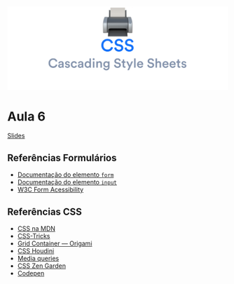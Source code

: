 <div align="center">
<img src="code/8.png" alt="Cascading Styling Sheets">
</div>

# Aula 6

[Slides](https://docs.google.com/presentation/d/e/2PACX-1vScIJmb-w3u3plu5H4ErW3eYsKYSit6L650jpYvtIEfVExALhSS-8OLQLJzNF_KviTo5JAUJHpYSuMP/pub?start=false&loop=false&delayms=30000)

## Referências Formulários

- [Documentação do elemento `form`](https://developer.mozilla.org/pt-BR/docs/Web/HTML/Element/form)
- [Documentação do elemento `input`](https://developer.mozilla.org/pt-BR/docs/Web/HTML/Element/input)
- [W3C Form Acessibility](https://www.w3.org/WAI/tutorials/forms/)

## Referências CSS

- [CSS na MDN](https://developer.mozilla.org/pt-BR/docs/Web/CSS)
- [CSS-Tricks](https://css-tricks.com/)
- [Grid Container — Origami](https://www.origamid.com/projetos/css-grid-layout-guia-completo/)
- [CSS Houdini](https://developer.mozilla.org/en-US/docs/Web/Guide/Houdini)
- [Media queries](https://developer.mozilla.org/pt-BR/docs/Web/CSS/Media_Queries/Using_media_queries)
- [CSS Zen Garden](http://www.csszengarden.com/)
- [Codepen](https://codepen.io/)
